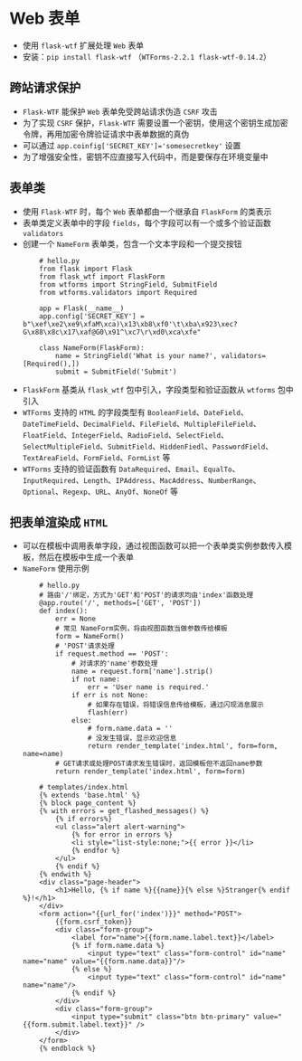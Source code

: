 # Web 表单
- 使用 `flask-wtf` 扩展处理 `Web` 表单
- 安装：`pip install flask-wtf` （`WTForms-2.2.1 flask-wtf-0.14.2`）
## 跨站请求保护
- `Flask-WTF` 能保护 `Web` 表单免受跨站请求伪造 `CSRF` 攻击
- 为了实现 `CSRF` 保护，`Flask-WTF` 需要设置一个密钥，使用这个密钥生成加密令牌，再用加密令牌验证请求中表单数据的真伪
- 可以通过 `app.coinfig['SECRET_KEY']='somesecretkey'` 设置
- 为了增强安全性，密钥不应直接写入代码中，而是要保存在环境变量中
## 表单类
- 使用 `Flask-WTF` 时，每个 `Web` 表单都由一个继承自 `FlaskForm` 的类表示
- 表单类定义表单中的字段 `fields`，每个字段可以有一个或多个验证函数 `validators`
- 创建一个 `NameForm` 表单类，包含一个文本字段和一个提交按钮
    ```
        # hello.py
        from flask import Flask
        from flask_wtf import FlaskForm
        from wtforms import StringField, SubmitField
        from wtforms.validators import Required

        app = Flask(__name__)
        app.config['SECRET_KEY'] = b"\xef\xe2\xe9\xfaM\xca)\x13\xb8\xf0'\t\xba\x923\xec?G\x88\x8c\x17\xaf@G0\x91^\xc7\r\xd0\xca\xfe"

        class NameForm(FlaskForm):
            name = StringField('What is your name?', validators=[Required(),])
            submit = SubmitField('Submit')
    ```
- `FlaskForm` 基类从 `flask_wtf` 包中引入，字段类型和验证函数从 `wtforms` 包中引入
- `WTForms` 支持的 `HTML` 的字段类型有 `BooleanField`、`DateField`、`DateTimeField`、`DecimalField`、`FileField`、`MultipleFileField`、`FloatField`、`IntegerField`、`RadioField`、`SelectField`、`SelectMultipleField`、`SubmitField`、`HiddenFiedl`、`PasswordField`、`TextAreaField`、`FormField`、`FormList` 等
- `WTForms` 支持的验证函数有 `DataRequired`、`Email`、`EqualTo`、`InputRequired`、`Length`、`IPAddress`、`MacAddress`、`NumberRange`、`Optional`、`Regexp`、`URL`、`AnyOf`、`NoneOf` 等

## 把表单渲染成 `HTML`
- 可以在模板中调用表单字段，通过视图函数可以把一个表单类实例参数传入模板，然后在模板中生成一个表单
- `NameForm` 使用示例
    ```
        # hello.py
        # 路由'/'绑定，方式为'GET'和'POST'的请求均由'index'函数处理
        @app.route('/', methods=['GET', 'POST'])
        def index():
            err = None
            # 常见 NameForm实例，将由视图函数当做参数传给模板
            form = NameForm()
            # 'POST'请求处理
            if request.method == 'POST':
                # 对请求的'name'参数处理
                name = request.form['name'].strip()
                if not name:
                    err = 'User name is required.'
                if err is not None:
                    # 如果存在错误，将错误信息传给模板，通过闪现消息展示
                    flash(err)
                else: 
                    # form.name.data = ''
                    # 没发生错误，显示欢迎信息
                    return render_template('index.html', form=form, name=name)
            # GET请求或处理POST请求发生错误时，返回模板但不返回name参数
            return render_template('index.html', form=form)
    ```
    ```
        # templates/index.html
        {% extends 'base.html' %}
        {% block page_content %}
        {% with errors = get_flashed_messages() %}
            {% if errors%}
            <ul class="alert alert-warning">
                {% for error in errors %}
                <li style="list-style:none;">{{ error }}</li>
                {% endfor %}
            </ul>
            {% endif %}
        {% endwith %}
        <div class="page-header">
            <h1>Hello, {% if name %}{{name}}{% else %}Stranger{% endif %}!</h1>
        </div>
        <form action="{{url_for('index')}}" method="POST">
            {{form.csrf_token}}
            <div class="form-group">
                <label for="name">{{form.name.label.text}}</label>
                {% if form.name.data %}
                    <input type="text" class="form-control" id="name" name="name" value="{{form.name.data}}"/>
                {% else %}
                    <input type="text" class="form-control" id="name" name="name"/>
                {% endif %}
            </div>
            <div class="form-group">
                <input type="submit" class="btn btn-primary" value="{{form.submit.label.text}}" />
            </div>
        </form>
        {% endblock %}
    ```


